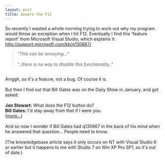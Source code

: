 ```yaml
---
layout: post
title: beware the F12
---
```


<div class="entry-item s2-entrytext">So recently I wasted a whole morning trying to work out why my program would throw an exception when I hit F12. Eventually I find this 'feature report' from Microsoft Visual Studio, which explains it:<br/><a href="http://support.microsoft.com/kb/q130667/" rel="nofollow">http://support.microsoft.com/kb/q13<wbr></wbr>0667/</a><br/><blockquote><i>"This can be annoying..."<br/><br/>"..there is no way to disable this functionality.."</i></blockquote><br/>Arrggh, so it's a feature, not a bug. Of course it is.<br/><br/>But then I find out that Bill Gates was on the Daily Show in January, and got asked:<br/><br/><b>Jon Stewart:</b> What does the F12 button do?<br/><b>Bill Gates:</b> I'd stay away from that if I were you.<br/>(<a href="http://www.chette.com/main/content/view/97/+f12+bill+gates&amp;hl=en&amp;ct=clnk&amp;cd=5&amp;gl=uk" rel="nofollow">more...</a>)<br/><br/>And so now I wonder if Bill Gates had q130667 in the back of his mind when he answered that question... People need to know.<br/><br/>(The knowledgebase article says it only occurs on NT with Visual Studio 6 or earlier but it happens to me with Studio 7 on Win XP Pro SP1, so it's out of date.)</div>